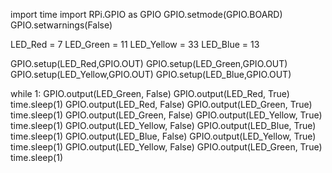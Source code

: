 import time
import RPi.GPIO as GPIO
GPIO.setmode(GPIO.BOARD)
GPIO.setwarnings(False)

LED_Red = 7
LED_Green = 11
LED_Yellow = 33
LED_Blue = 13

GPIO.setup(LED_Red,GPIO.OUT)
GPIO.setup(LED_Green,GPIO.OUT)
GPIO.setup(LED_Yellow,GPIO.OUT)
GPIO.setup(LED_Blue,GPIO.OUT)

while 1:
   GPIO.output(LED_Green, False)
   GPIO.output(LED_Red, True)
   time.sleep(1)
   GPIO.output(LED_Red, False)
   GPIO.output(LED_Green, True)
   time.sleep(1)
   GPIO.output(LED_Green, False)
   GPIO.output(LED_Yellow, True)
   time.sleep(1)
   GPIO.output(LED_Yellow, False)
   GPIO.output(LED_Blue, True)
   time.sleep(1)
   GPIO.output(LED_Blue, False)
   GPIO.output(LED_Yellow, True)
   time.sleep(1)
   GPIO.output(LED_Yellow, False)
   GPIO.output(LED_Green, True)
   time.sleep(1)

  
